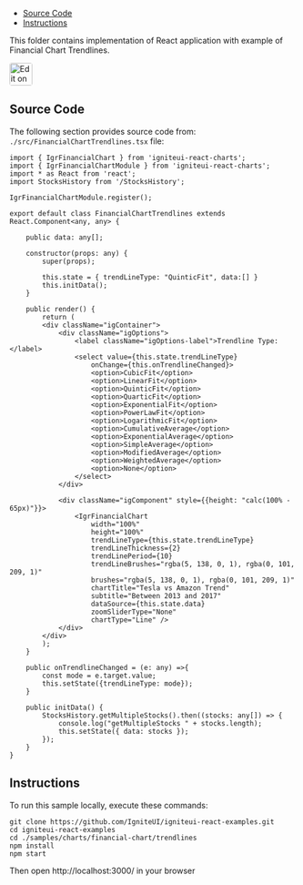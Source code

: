 <!-- NOTE: do not change this file because it will be auto re-generated from template file: -->
<!-- https://github.com/IgniteUI/igniteui-react-examples/tree/master/templates/sample/ReadMe.md -->

<!-- ## Table of Contents -->
<!-- - [Sample Preview](#Sample-Preview) -->
- [Source Code](#Source-Code)
- [Instructions](#Instructions)

This folder contains implementation of React application with example of Financial Chart Trendlines.
<!-- in the Financial Chart component -->
<!-- [Financial Chart](https://infragistics.com/Reactsite/components/financial-chart.html) -->

<html lang="en" xmlns="http://www.w3.org/1999/xhtml">
    <body>
        <a target="_blank" href="https://codesandbox.io/s/github/IgniteUI/igniteui-react-examples/tree/master/samples/charts/financial-chart/trendlines?fontsize=14&hidenavigation=1&theme=dark&view=preview&file=/src/FinancialChartTrendlines.tsx" rel="noopener noreferrer">
            <img height="40px" style="border-radius: 0.25rem" alt="Edit on CodeSandbox" src="https://static.infragistics.com/xplatform/images/sandbox/code.png"/>
        </a>
        <!-- <a target="_blank"
href="https://codesandbox.io/s/github/IgniteUI/igniteui-react-examples/tree/master/samples/maps/geo-map/binding-csv-points?fontsize=14&hidenavigation=1&theme=dark&view=preview">
            <img alt="Edit Sample" src="https://codesandbox.io/static/img/play-codesandbox.svg"/>
        </a> -->
        <!-- <a target="_blank" style="margin-left: 0.5rem"
href="https://codesandbox.io/embed/github/IgniteUI/igniteui-react-examples/tree/master/samples/charts/financial-chart/trendlines?fontsize=14&hidenavigation=1&theme=dark&view=preview&file=/src/FinancialChartTrendlines.tsx">
            <img height="40px" style="border-radius: 5px" alt="View on CodeSandbox" src="https://static.infragistics.com/xplatform/images/sandbox/view.png"/>
        </a> -->
        <!-- <a target="_blank"
href="https://codesandbox.io/embed/github/IgniteUI/igniteui-react-examples/tree/master/samples/maps/geo-map/binding-csv-points?fontsize=14&hidenavigation=1&theme=dark&view=preview">
            <img alt="View on CodeSandbox" src="https://static.infragistics.com/xplatform/images/sandbox/view.png"/>
        </a>
https://codesandbox.io/embed/react-treemap-overview-rtb45
https://codesandbox.io/static/img/play-codesandbox.svg
https://codesandbox.io/embed/react-treemap-overview-rtb45?view=browser -->
    </body>
</html>

<!-- ## Sample Preview -->

<!-- <iframe
  src="https://codesandbox.io/embed/github/IgniteUI/igniteui-react-examples/tree/master/samples/charts/financial-chart/trendlines?fontsize=14&hidenavigation=1&theme=dark&view=preview&file=/src/FinancialChartTrendlines.tsx"
  style="width:100%; height:400px; border:0; border-radius: 4px; overflow:hidden;"
  allow="accelerometer; ambient-light-sensor; camera; encrypted-media; geolocation; gyroscope; hid; microphone; midi; payment; usb; vr"
  sandbox="allow-forms allow-modals allow-popups allow-presentation allow-same-origin allow-scripts"
></iframe> -->

## Source Code

The following section provides source code from:
`./src/FinancialChartTrendlines.tsx` file:

```tsx
import { IgrFinancialChart } from 'igniteui-react-charts';
import { IgrFinancialChartModule } from 'igniteui-react-charts';
import * as React from 'react';
import StocksHistory from '/StocksHistory';

IgrFinancialChartModule.register();

export default class FinancialChartTrendlines extends React.Component<any, any> {

    public data: any[];

    constructor(props: any) {
        super(props);

        this.state = { trendLineType: "QuinticFit", data:[] }
        this.initData();
    }

    public render() {
        return (
        <div className="igContainer">
            <div className="igOptions">
                <label className="igOptions-label">Trendline Type:</label>
                <select value={this.state.trendLineType}
                    onChange={this.onTrendlineChanged}>
                    <option>CubicFit</option>
                    <option>LinearFit</option>
                    <option>QuinticFit</option>
                    <option>QuarticFit</option>
                    <option>ExponentialFit</option>
                    <option>PowerLawFit</option>
                    <option>LogarithmicFit</option>
                    <option>CumulativeAverage</option>
                    <option>ExponentialAverage</option>
                    <option>SimpleAverage</option>
                    <option>ModifiedAverage</option>
                    <option>WeightedAverage</option>
                    <option>None</option>
                </select>
            </div>

            <div className="igComponent" style={{height: "calc(100% - 65px)"}}>
                <IgrFinancialChart
                    width="100%"
                    height="100%"
                    trendLineType={this.state.trendLineType}
                    trendLineThickness={2}
                    trendLinePeriod={10}
                    trendLineBrushes="rgba(5, 138, 0, 1), rgba(0, 101, 209, 1)"
                    brushes="rgba(5, 138, 0, 1), rgba(0, 101, 209, 1)"
                    chartTitle="Tesla vs Amazon Trend"
                    subtitle="Between 2013 and 2017"
                    dataSource={this.state.data}
                    zoomSliderType="None"
                    chartType="Line" />
            </div>
        </div>
        );
    }

    public onTrendlineChanged = (e: any) =>{
        const mode = e.target.value;
        this.setState({trendLineType: mode});
    }

    public initData() {
        StocksHistory.getMultipleStocks().then((stocks: any[]) => {
            console.log("getMultipleStocks " + stocks.length);
            this.setState({ data: stocks });
        });
    }
}

```

## Instructions
To run this sample locally, execute these commands:

```
git clone https://github.com/IgniteUI/igniteui-react-examples.git
cd igniteui-react-examples
cd ./samples/charts/financial-chart/trendlines
npm install
npm start

```

Then open http://localhost:3000/ in your browser

